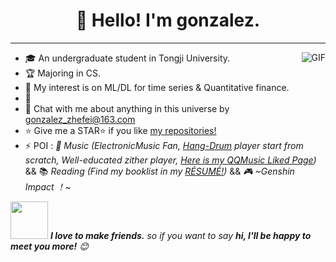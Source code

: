 <h1 align="center">👋 Hello! I'm gonzalez.
</h1>

---

<img align="right" alt="GIF" src="https://raw.githubusercontent.com/haoruilee/haoruilee/master/pic/pusheencode.gif" />

- 🎓 An undergraduate student in Tongji University. 
- 🏆 Majoring in CS.
- 🤖️ My interest is on ML/DL for time series & Quantitative finance.
- 🌱 
- 💬 Chat with me about anything in this universe by gonzalez_zhefei@163.com
- :star: Give me a STAR:star: if you like [my repositories!](https://github.com/ZhefeiGong?tab=repositories) 
- ⚡ POI : *🎼 Music (ElectronicMusic Fan, [Hang-Drum](https://en.wikipedia.org/wiki/Hang_(instrument)) player start from scratch, Well-educated zither player, [Here is my QQMusic Liked Page](https://c.y.qq.com/base/fcgi-bin/u?__=MurwMAe64Mik))* && 📚 *Reading (Find my booklist in my [RÉSUMÉ!](https://hrlee.cn))* && *🎮  ~Genshin Impact ！~*

<img src="https://media.giphy.com/media/LnQjpWaON8nhr21vNW/giphy.gif" width="60"> <em><b>I love to make friends.</b> so if you want to say <b>hi, I'll be happy to meet you more!</b> 😊</em>
